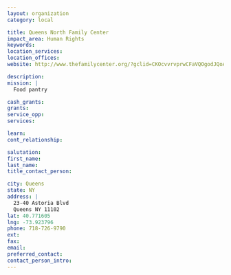 ```yaml
---
layout: organization
category: local

title: Queens North Family Center
impact_area: Human Rights
keywords: 
location_services: 
location_offices: 
website: http://www.thefamilycenter.org/?gclid=CKOcvvrvprwCFaVQOgodJQoAzA

description: 
mission: |
  Food pantry

cash_grants: 
grants: 
service_opp: 
services: 

learn: 
cont_relationship: 

salutation: 
first_name: 
last_name: 
title_contact_person: 

city: Queens
state: NY
address: |
  23-40 Astoria Blvd  
  Queens NY 11102
lat: 40.771605
lng: -73.923796
phone: 718-726-9790
ext: 
fax: 
email: 
preferred_contact: 
contact_person_intro: 
---
```

